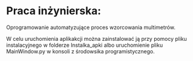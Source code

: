 # Praca inżynierska:
Oprogramowanie automatyzujące proces wzorcowania multimetrów.

W celu uruchomienia aplikakcji można zainstalować ją przy pomocy pliku instalacyjnego w folderze Instalka_apki albo uruchomienie pliku MainWindow.py w konsoli z środowsika programistycznego. 
